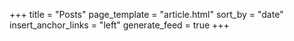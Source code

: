 +++
title = "Posts"
page_template = "article.html"
sort_by = "date"
insert_anchor_links = "left"
generate_feed = true
+++
